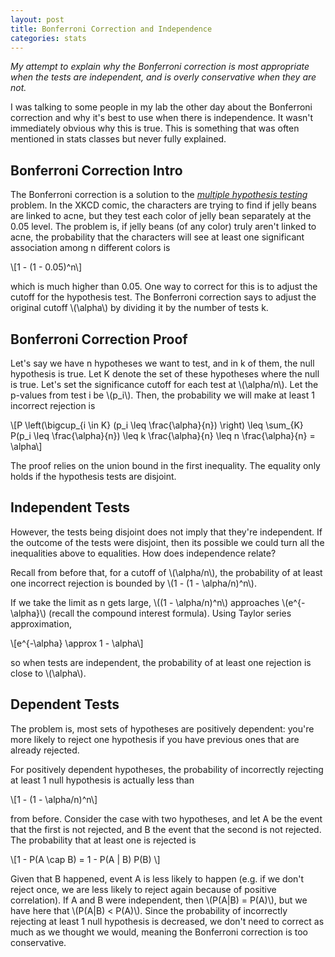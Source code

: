 ```yaml
---
layout: post
title: Bonferroni Correction and Independence
categories: stats
---
```


*My attempt to explain why the Bonferroni correction is most appropriate when
the tests are independent, and is overly conservative when they are not.*

<!--more-->
I was talking to some people in my lab the other day about the Bonferroni
correction and why it's best to use when there is independence. It wasn't
immediately obvious why this is true. This is something that was often mentioned
in stats classes but never fully explained. 

## Bonferroni Correction Intro

The Bonferroni correction is a solution to the [*multiple hypothesis
testing*](https://xkcd.com/882/) problem. In the XKCD comic, the characters are
trying to find if jelly beans are linked to acne, but they test each color of
jelly bean separately at the 0.05 level. The problem is, if jelly beans (of any
color) truly aren't linked to acne, the probability that the characters will see
at least one significant association among n different colors is 

<div>
\[1 - (1 - 0.05)^n\]
</div>

which is much higher than 0.05. One way to correct for this is to adjust the
cutoff for the hypothesis test. The Bonferroni correction says to adjust the
original cutoff <span>\\(\alpha\\)</span> by dividing it by the number of tests
k. 


## Bonferroni Correction Proof
Let's say we have n hypotheses we want to test, and in k of them, the null
hypothesis is true. Let K denote the set of these hypotheses where the null is
true. Let's set the significance cutoff for each test at
<span>\\(\alpha/n\\)</span>. Let the p-values from test i be
<span>\\(p_i\\)</span>. Then, the probability we will make at least 1
incorrect rejection is

<div>
\[P \left(\bigcup_{i \in K} (p_i \leq \frac{\alpha}{n}) \right) \leq
\sum_{K} P(p_i \leq \frac{\alpha}{n}) \leq k \frac{\alpha}{n} \leq n
\frac{\alpha}{n} = \alpha\]
</div>

The proof relies on the union bound in the first inequality. The equality only
holds if the hypothesis tests are disjoint. 



## Independent Tests

However, the tests being disjoint does not imply that they're independent. If
the outcome of the tests were disjoint, then its possible we could turn all the
inequalities above to equalities. How does independence relate?

Recall from before that, for a cutoff of <span>\\(\alpha/n\\)</span>, the
probability of at least one incorrect rejection is bounded by
<span>\\(1 - (1 - \alpha/n)^n\\)</span>.

If we take the limit as n gets large, <span>\\((1 - \alpha/n)^n\\)</span>
approaches <span>\\(e^{-\alpha}\\)</span> (recall the compound interest formula).
Using Taylor series approximation, 

<div>
\[e^{-\alpha} \approx 1 - \alpha\]
</div>

so when tests are independent, the probability of at least one rejection is
close to <span>\\(\alpha\\)</span>.


## Dependent Tests


The problem is, most sets of hypotheses are positively dependent: you're more
likely to reject one hypothesis if you have previous ones that are already
rejected.

For positively dependent hypotheses, the probability of incorrectly rejecting at
least 1 null hypothesis is actually less than 

<div>
\[1 - (1 - \alpha/n)^n\]
</div>

from before. Consider the case with two hypotheses, and let A be the event that
the first is not rejected, and B the event that the second is not rejected. The
probability that at least one is rejected is

<div>
\[1 - P(A \cap B) = 1 - P(A | B) P(B) \]
</div>

Given that B happened, event A is less likely to happen (e.g. if we don't reject
once, we are less likely to reject again because of positive correlation). If A
and B were independent, then <span>\\(P(A|B) = P(A)\\)</span>, but we have here
that <span>\\(P(A|B) < P(A)\\)</span>. Since the probability of incorrectly
rejecting at least 1 null hypothesis is decreased, we don't need to correct as
much as we thought we would, meaning the Bonferroni correction is too
conservative. 

